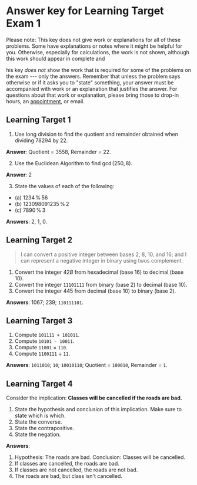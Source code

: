 # Answer key for Learning Target Exam 1

Please note: This key does not give work or explanations for all of these problems. Some have explanations or notes where it might be helpful for you. Otherwise, especially for calculations, the work is not shown, although this work should appear in complete and 


his key *does not* show the work that is required for some of the problems on the exam --- only the answers. Remember that unless the problem says otherwise or if it asks you to "state" something, your answer must be accompanied with work or an explanation that justifies the answer. For questions about that work or explanation, please bring those to drop-in hours, an [appointment](http://calendly.com/robert-talbert), or email. 

## Learning Target 1

1. Use long division to find the quotient and remainder obtained when dividing $78294$ by $22$.

**Answer**: Quotient = 3558, Remainder = 22. 


2. Use the Euclidean Algorithm to find $\gcd(250, 8)$. 

**Answer**: 2

3. State the values of each of the following: 

- (a) $1234 \, \% \, 56$ 
- (b) $123098091235 \, \% \, 2$
- (c) $7890 \, \% \, 3$

**Answers**: 2, 1, 0. 


## Learning Target 2

>I can convert a positive integer between bases 2, 8, 10, and 16; and I can represent a negative integer in binary using twos complement.

1. Convert the integer $42B$ from hexadecimal (base 16) to decimal (base 10). 
2. Convert the integer `11101111` from binary (base 2) to decimal (base 10). 
3. Convert the integer 445 from decimal (base 10) to binary (base 2). 

**Answers**: 1067; 239; `110111101`. 


## Learning Target 3


1. Compute `101111 + 101011`.
2. Compute `10101 - 10011`. 
3. Compute `11001` $\times$ `110`. 
4. Compute `1100111` $\div$ `11`. 

**Answers**: `1011010`; `10`; `10010110`; Quotient = `100010`, Remainder = `1`. 


## Learning Target 4

Consider the implication: **Classes will be cancelled if the roads are bad.** 

1. State the hypothesis and conclusion of this implication. Make sure to state which is which. 
2. State the converse. 
3. State the contrapositive. 
4. State the negation. 

**Answers**: 
1. Hypothesis: The roads are bad. Conclusion: Classes will be cancelled. 
2. If classes are cancelled, the roads are bad. 
3. If classes are not cancelled, the roads are not bad. 
4. The roads are bad, but class isn't cancelled. 